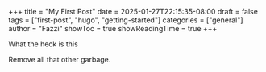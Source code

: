 +++
title = "My First Post"
date = 2025-01-27T22:15:35-08:00
draft = false
tags = ["first-post", "hugo", "getting-started"]
categories = ["general"]
author = "Fazzi"
showToc = true
showReadingTime = true
+++

What the heck is this 

Remove all that other garbage. 